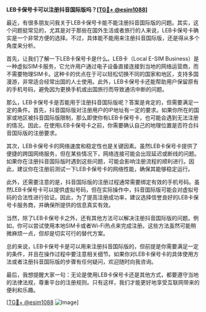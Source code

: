 **LEB卡保号卡可以注册抖音国际版吗？[[TG💪+ @esim1088](https://t.me/s/esim1088)]**

最近，有很多朋友问我关于LEB卡保号卡能不能注册抖音国际版的问题。其实，这个问题挺常见的，尤其是对于那些在国外生活或者旅行的人来说，LEB卡保号卡确实是一个非常方便的选择。不过，具体能不能用来注册抖音国际版，还是得从多个角度来分析。

首先，让我们了解一下LEB卡保号卡是什么。LEB卡（Local E-SIM Business）是一种虚拟SIM卡服务，它允许用户通过电子设备直接连接到当地的网络运营商，而不需要物理SIM卡。这种卡的优点在于可以轻松切换不同的国家和地区，支持多国漫游，非常适合经常出国的人士使用。此外，LEB卡保号卡还能帮助用户保留原有的手机号码，避免因为更换手机或出国旅行而导致通讯中断的问题。

那么，LEB卡保号卡是否能用于注册抖音国际版呢？答案是肯定的，但需要满足一定的条件。首先，抖音国际版对注册用户的IP地址有一定的要求。如果你所在的国家或地区被抖音国际版限制，那么即使你有LEB卡保号卡，也可能会遇到无法注册的情况。因此，在使用LEB卡保号卡之前，你需要确认自己的地理位置是否符合抖音国际版的注册要求。

其次，LEB卡保号卡的网络速度和稳定性也是关键因素。虽然LEB卡保号卡提供了便捷的跨国网络服务，但在某些情况下，网络连接可能会出现延迟或断线的问题。如果你在注册抖音国际版时遇到这些问题，可能会影响注册流程的顺利进行。因此，建议你在注册前测试一下LEB卡保号卡的网络性能，确保其能够稳定运行。

此外，还需要注意的是，抖音国际版的注册过程通常需要绑定有效的手机号码。虽然LEB卡保号卡可以提供虚拟号码，但在实际操作中，抖音国际版可能会对虚拟号码的合法性进行验证。因此，为了提高注册成功率，建议选择信誉良好的LEB卡保号卡服务商，并确保所提供的信息真实有效。

当然，除了LEB卡保号卡之外，还有其他方法可以解决注册抖音国际版的问题。例如，你可以尝试使用本地SIM卡或者Wi-Fi热点来完成注册。这些方法虽然可能稍微麻烦一点，但却是切实可行的替代方案。

总的来说，LEB卡保号卡是可以用来注册抖音国际版的，但前提是你需要满足一定的条件，并且在操作过程中要注意相关细节。如果你对LEB卡保号卡的具体使用方法或者注册抖音国际版的步骤有任何疑问，欢迎随时向我咨询。

最后，我想提醒大家一句：无论是使用LEB卡保号卡还是其他方式，都要遵守当地的法律法规，尊重平台的注册规则。只有这样，我们才能更好地享受互联网带来的便利和乐趣。

[[TG💪+ @esim1088](https://t.me/s/esim1088) ![Image](https://i.postimg.cc/4NQfJmqS/Snipaste-2025-05-13-00-14-12.png)]